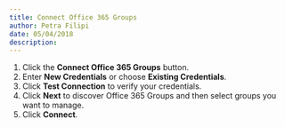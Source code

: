 ```yaml
---  
title: Connect Office 365 Groups
author: Petra Filipi 
date: 05/04/2018 
description: 
--- 
```

1.	Click the __Connect Office 365 Groups__ button.
2.	Enter __New Credentials__ or choose __Existing Credentials__.
3.	Click __Test Connection__ to verify your credentials.
4.	Click __Next__ to discover Office 365 Groups and then select groups you want to manage.
5.	Click __Connect__.

